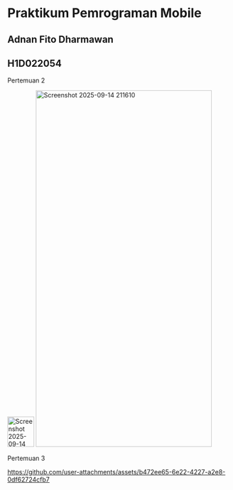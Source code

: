 # Praktikum Pemrograman Mobile

## Adnan Fito Dharmawan
## H1D022054

Pertemuan 2

<img width="60" height="68" alt="Screenshot 2025-09-14 211628" src="https://github.com/user-attachments/assets/cc360634-f83a-48cf-a679-2c7cfc0af100" />

<img width="396" height="802" alt="Screenshot 2025-09-14 211610" src="https://github.com/user-attachments/assets/a4ede1bf-1769-4f40-afe5-c85e8d667baf" />

Pertemuan 3

https://github.com/user-attachments/assets/b472ee65-6e22-4227-a2e8-0df62724cfb7



